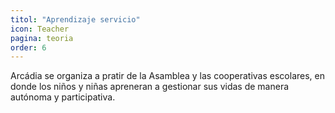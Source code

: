 ```yaml
---
titol: "Aprendizaje servicio"
icon: Teacher
pagina: teoria
order: 6
---
```

Arcádia se organiza a  pratir de la Asamblea y las cooperativas escolares, en donde los niños y niñas apreneran a gestionar sus vidas de manera autónoma y participativa.
